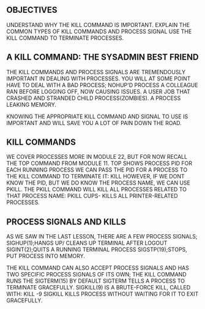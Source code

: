 OBJECTIVES
--
UNDERSTAND WHY THE KILL COMMAND IS IMPORTANT.
EXPLAIN THE COMMON TYPES OF KILL COMMANDS AND PROCESS SIGNAL
USE THE KILL  COMMAND TO TERMINATE PROCESSES.

A KILL COMMAND: THE SYSADMIN BEST FRIEND
--
THE KILL COMMANDS AND PROCESS SIGNALS ARE TREMENDOUSLY IMPORTANT IN DEALING WITH PROCESSES.
YOU WILL AT SOME POINT HAVE TO DEAL WITH A BAD PROCESS; 
NOHUP'D PROCESS A COLLEAGUE RAN BEFORE LOGGING OFF, NOW CAUSING ISSUES.
A USER JOB THAT CRASHED AND STRANDED CHILD PROCESS(ZOMBIES).
A PROCESS LEAKING MEMORY.

KNOWING THE APPROPRIATE KILL COMMAND AND SIGNAL TO USE IS IMPORTANT AND WILL SAVE YOU A LOT OF PAIN DOWN THE ROAD.

KILL COMMANDS
--
WE COVER PROCESSES MORE IN MODULE 22, BUT FOR NOW RECALL THE TOP COMMAND FROM MODULE 11.
TOP SHOWS PROCESS PID FOR EACH RUNNING PROCESS
WE CAN PASS THE PID FOR A PROCESS TO THE KILL COMMAND TO TERMINATE IT:
KILL <PID>
HOWEVER, IF WE DONT KNOW THE PID, BUT WE DO KNOW THE PROCESS NAME, WE CAN USE PKILL.
THE PKILL COMMAND WILL KILL ALL PROCESSES RELATED TO THAT PROCESS NAME:
PKILL CUPS- KILLS ALL PRINTER-RELATED PROCESSES.

PROCESS SIGNALS AND KILLS
--
AS WE SAW IN THE LAST LESSON, THERE ARE A FEW PROCESS SIGNALS;
SIGHUP(1);HANGS UP/ CLEANS UP TERMINAL AFTER LOGOUT
SIGINT(2);QUITS A RUNNING TERMINAL PROCESS
SIGSTP(19);STOPS, PUT PROCESS INTO MEMORY.

THE KILL COMMAND CAN ALSO ACCEPT PROCESS SIGNALS AND HAS TWO SPECIFIC PROCESS SIGNALS OF ITS OWN;
THE KILL COMMAND RUNS THE SIGTERM(15)  BY DEFAULT 
SIGTERM TELLS A PROCESS TO TERMINATE GRACEFULLY.
SIGKILL(9) IS A BRUTE-FORCE KILL, CALLED WITH: KILL -9 <PID>
SIGKILL KILLS PROCESS WITHOUT WAITING FOR IT TO EXIT GRACEFULLY.

